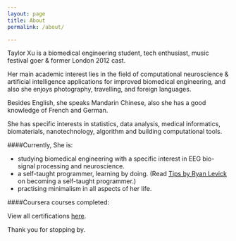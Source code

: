 ```yaml
---
layout: page
title: About
permalink: /about/

---
```


Taylor Xu is a biomedical engineering student, tech enthusiast, music festival goer & former London 2012 cast.

Her main academic interest lies in the field of computational neuroscience & artificial intelligence applications for improved biomedical engineering, and also she enjoys photography, travelling, and foreign languages.

Besides English, she speaks Mandarin Chinese, also she has a good knowledge of French and German. 

She has specific interests in statistics, data analysis, medical informatics, biomaterials, nanotechnology, algorithm and building computational tools.

####Currently, She is:

- studying biomedical engineering with a specific interest in EEG bio-signal processing and neuroscience.
- a self-taught programmer, learning by doing. (Read [Tips by Ryan Levick](https://www.wunderlist.com/blog/Landing-your-dream-job/)  on becoming a self-taught programmer.) 
- practising minimalism in all aspects of her life.

####Coursera courses completed:

View all certifications [here](https://github.com/taylorhxu/taylorhxu.github.io/tree/master/coursera).

Thank you for stopping by.

